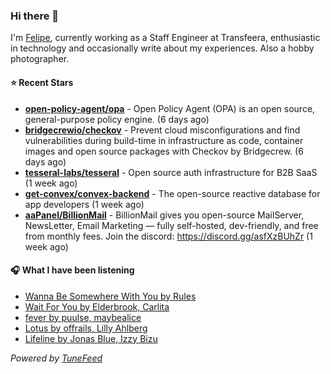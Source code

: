 ### Hi there 👋

I'm [Felipe](https://felipevm.com), currently working as a Staff Engineer at Transfeera, enthusiastic in technology and occasionally write about my experiences. Also a hobby photographer.

#### ⭐ Recent Stars
- **[open-policy-agent/opa](https://github.com/open-policy-agent/opa)** - Open Policy Agent (OPA) is an open source, general-purpose policy engine. (6 days ago)
- **[bridgecrewio/checkov](https://github.com/bridgecrewio/checkov)** - Prevent cloud misconfigurations and find vulnerabilities during build-time in infrastructure as code, container images and open source packages with Checkov by Bridgecrew. (6 days ago)
- **[tesseral-labs/tesseral](https://github.com/tesseral-labs/tesseral)** - Open source auth infrastructure for B2B SaaS (1 week ago)
- **[get-convex/convex-backend](https://github.com/get-convex/convex-backend)** - The open-source reactive database for app developers (1 week ago)
- **[aaPanel/BillionMail](https://github.com/aaPanel/BillionMail)** - BillionMail gives you open-source MailServer, NewsLetter,  Email Marketing — fully self-hosted, dev-friendly, and free from monthly fees. Join the discord: https://discord.gg/asfXzBUhZr (1 week ago)

#### 🎧 What I have been listening
- [Wanna Be Somewhere With You by Rules](https://open.spotify.com/track/2ZYz1NTuQxoKy7BaYHzzSi)
- [Wait For You by Elderbrook, Carlita](https://open.spotify.com/track/3IadEIThECdcKc8r3ILlqW)
- [fever by puulse, maybealice](https://open.spotify.com/track/0qCzMwwsrHm56Wk0PPOndb)
- [Lotus by offrails, Lilly Ahlberg](https://open.spotify.com/track/6Cf07jcnseglB4x9BXIKDr)
- [Lifeline by Jonas Blue, Izzy Bizu](https://open.spotify.com/track/5qGZ2P45XqoFC1yVzRYDjm)

_Powered by [TuneFeed](https://tunefeed.app?ref=github.com)_
